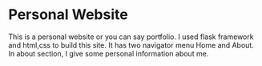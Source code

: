 # Personal Website
This is a personal website or you can say portfolio. I used flask framework and html,css to build this site. It has two navigator menu Home and About. In about section, I give some personal information about me. 
